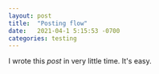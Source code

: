 ```yaml
---
layout: post
title:  "Posting flow"
date:   2021-04-1 5:15:53 -0700
categories: testing
---
```

I wrote this *post* in very little time. It's easy. 